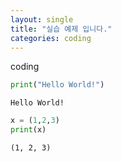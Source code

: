 ```yaml
---
layout: single
title: "실습 예제 입니다."
categories: coding
---
```


coding
```python
print("Hello World!")
```

    Hello World!
    


```python
x = (1,2,3)
print(x)
```

    (1, 2, 3)
    
